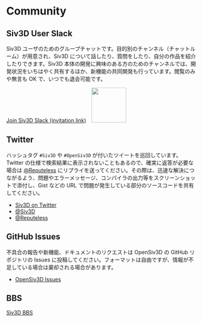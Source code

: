 
# Community

## Siv3D User Slack
Siv3D ユーザのためのグループチャットです。目的別のチャンネル（チャットルーム）が用意され、Siv3D について話したり、質問をしたり、自分の作品を紹介したりできます。Siv3D 本体の開発に興味のある方のためのチャンネルでは、開発状況をいちはやく共有するほか、新機能の共同開発も行っています。閲覧のみや無言も OK で、いつでも退会可能です。

[Join Siv3D Slack (invitation link)](https://join.slack.com/t/siv3d/shared_invite/enQtNjM4NzQ0MzEyMzUzLTEzNDBkNWVkMTY0OGU5OWQxOTk3NjczMjk0OGJhYzJjOThjZjQ1YmYzMWU2NzQ5NTQ4ODg3NzE2ZmE0NmVlMTM)　<img src="https://siv3d-slackin.herokuapp.com/badge.svg" width="92" style="display: inline; margin:none; box-shadow: none;">

## Twitter
ハッシュタグ `#Siv3D` や `#OpenSiv3D` が付いたツイートを巡回しています。Twitter の仕様で検索結果に表示されないこともあるので、確実に返答が必要な場合は [@Reputeless](https://twitter.com/Reputeless) にリプライを送ってください。その際は、迅速な解決につながるよう、問題やエラーメッセージ、コンパイラの出力等をスクリーンショットで添付し、Gist などの URL で問題が発生している部分のソースコードを共有してください。

- [Siv3D on Twitter](https://twitter.com/search?f=tweets&q=Siv3D%20OR%20OpenSiv3D&src=typd)
- [@Siv3D](https://twitter.com/Siv3D)
- [@Reputeless](https://twitter.com/Reputeless) 

## GitHub Issues
不具合の報告や新機能、ドキュメントのリクエストは OpenSiv3D の GitHub リポジトリの Issues に投稿してください。フォーマットは自由ですが、情報が不足している場合は棄却される場合があります。

- [OpenSiv3D Issues](https://github.com/Siv3D/OpenSiv3D/issues)

## BBS

[Siv3D BBS](https://siv3d.jp/bbs/patio.cgi)
